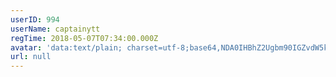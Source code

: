 ```yaml
---
userID: 994
userName: captainytt
regTime: 2018-05-07T07:34:00.000Z
avatar: 'data:text/plain; charset=utf-8;base64,NDA0IHBhZ2Ugbm90IGZvdW5kCg=='
url: null
---
```



